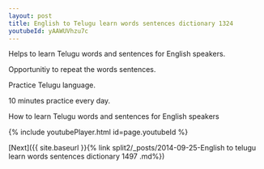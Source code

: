 ```yaml
---
layout: post
title: English to Telugu learn words sentences dictionary 1324 
youtubeId: yAAWUVhzu7c
---
```

 
 
Helps to learn Telugu words and sentences for English speakers.

Opportunitiy to repeat the words sentences. 

Practice Telugu language. 
 
10 minutes practice every day. 
 
How to learn Telugu words and sentences for English speakers 
 
{% include youtubePlayer.html id=page.youtubeId %}
 
 
[Next]({{ site.baseurl }}{% link  split2/_posts/2014-09-25-English to telugu learn words sentences dictionary 1497 .md%})
 

